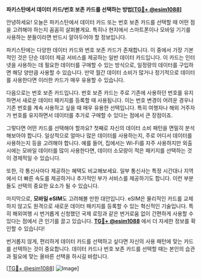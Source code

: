 **파키스탄에서 데이터 카드/번호 보존 카드를 선택하는 방법[[TG💪+ @esim1088](https://t.me/s/esim1088)]**

안녕하세요! 오늘은 파키스탄에서 데이터 카드 또는 번호 보존 카드를 선택할 때 어떤 점을 고려해야 하는지 꼼꼼히 살펴볼게요. 특히나 현지에서 스마트폰이나 모바일 기기를 사용하는 분들이라면 반드시 알아두어야 할 정보입니다.

파키스탄에는 다양한 데이터 카드와 번호 보존 카드가 존재합니다. 이 중에서 가장 기본적인 것은 단순 데이터 제공 서비스를 제공하는 일반 데이터 카드입니다. 이 카드는 인터넷을 사용하는 데 필요한 데이터를 구매할 수 있는 방식으로, 일정량의 데이터를 구입하면 해당 양만큼 사용할 수 있습니다. 만약 월간 데이터 소비가 많거나 정기적으로 데이터를 사용한다면 이러한 카드가 매우 유용할 수 있습니다.

다음으로는 번호 보존 카드입니다. 번호 보존 카드는 주로 기존에 사용하던 번호를 유지하면서 새로운 데이터 패키지를 등록할 때 사용됩니다. 이는 번호 변경이 어려운 경우나 기존 번호를 계속 사용하고 싶을 때 매우 유용한 선택입니다. 특히 여행자나 해외 거주자가 번호를 유지하면서 데이터를 추가로 구매할 수 있다는 점에서 큰 장점이죠.

그렇다면 어떤 카드를 선택해야 할까요? 첫째로 자신의 데이터 소비 패턴을 면밀히 분석해보아야 합니다. 일상적으로 얼마나 많은 데이터를 사용하는지, 주로 어디서 데이터를 사용하는지 등을 고려해야 합니다. 예를 들어, 집에서는 Wi-Fi를 자주 사용하지만 외출 시에는 모바일 데이터를 많이 사용한다면, 데이터 소모량이 적은 패키지를 선택하는 것이 경제적일 수 있습니다.

또한, 각 통신사마다 제공하는 혜택도 비교해보세요. 일부 통신사는 특정 시간대나 지역에서 더 빠른 속도를 제공하거나 추가적인 부가 서비스를 제공하기도 합니다. 이런 부분들도 선택의 중요한 요소가 될 수 있습니다.

마지막으로, **모바일 eSIM**도 고려해볼 만한 대안입니다. eSIM은 물리적인 카드를 교체하지 않고도 원격으로 새로운 데이터 패키지를 등록할 수 있는 혁신적인 기술입니다. 특히 해외여행 시 번거롭게 신청했던 국제 로밍과 같은 번거로움 없이 간편하게 사용할 수 있다는 점에서 큰 인기를 끌고 있습니다. **[TG💪+ @esim1088](https://t.me/s/esim1088)** 에서 더 자세한 정보를 확인할 수 있습니다!

번거롭지 않게, 편리하게 데이터 카드를 선택하고 싶다면 자신의 사용 패턴에 맞는 카드를 선택하는 것이 중요합니다. 데이터 카드나 번호 보존 카드를 선택할 때는 본인의 습관과 필요에 맞는 올바른 선택을 하시길 바랍니다. 

[[TG💪+ @esim1088](https://t.me/s/esim1088)] ![Image](https://i.postimg.cc/Y0z9fWf4/image.png)]